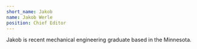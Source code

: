 ```yaml
---
short_name: Jakob
name: Jakob Werle
position: Chief Editor
---
```

Jakob is recent mechanical engineering graduate based in the Minnesota.